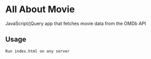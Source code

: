 # All About Movie

JavaScript/jQuery app that fetches movie data from the OMDb API

## Usage

```bash
Run index.html on any server
```
